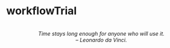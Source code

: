 # workflowTrial
<!-- QUOTE:START -->
<p align="center"><br><i>Time stays long enough for anyone who will use it.</i><br><i>– Leonardo da Vinci.</i><br></p>
<!-- QUOTE:END -->

